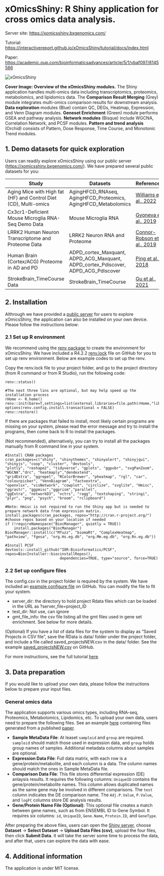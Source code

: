 # xOmicsShiny: R Shiny application for cross omics data analysis.

Server site: https://xomicsshiny.bxgenomics.com/

Tutorial: https://interactivereport.github.io/xOmicsShiny/tutorial/docs/index.html

Paper: https://academic.oup.com/bioinformaticsadvances/article/5/1/vbaf097/8145566

![xOmicsShiny](https://interactivereport.github.io/xOmicsShiny/images/Cover.png)

**Cover Image: Overview of the xOmicsShiny modules.** The Shiny application handles multi-omics data including transcriptomics, proteomics, metabolomics, and lipidomics data. The **Comparison Result Merging** (Grey) module integrates multi-omics comparison results for downstream analysis. **Data exploration** modules (Blue) contain QC, DEGs, Heatmap, Expression, and Venn Diagram modules. **Geneset Enrichment** (Green) module performs GSEA and pathway analysis. **Network modules** (Bisque) include WGCNA, Correlation Network, and PCSF modules. **Pattern and trend analysis** (Orchid) consists of Pattern, Dose Response, Time Course, and Monotonic Trend modules.

## 1. Demo datasets for quick exploration

Users can readily explore xOmicsShiny using our public server (https://xomicsshiny.bxgenomics.com/). We have prepared several public datasets for you:

| Study | Datasets | References |
| --- | --- | --- |
| Aging Mice with High fat (HF) and Control Diet (CD), Multi-omics |	AgingHFCD_RNAseq, AgingHFCD_Proteomics, AgingHFCD_Metabolomics | [Williams et al., 2022](https://pubmed.ncbi.nlm.nih.gov/34666007/) |
| Cx3cr1-Deficient Mouse Microglia RNA-Seq Demo Data | Mouse Microglia RNA | [Gyoneva et al., 2019](https://www.life-science-alliance.org/content/2/6/e201900453) |
| LRRK2 Human Neuron Transcriptome and Proteome Data | LRRK2 Neuron RNA and Proteome | [Connor-Robson et al., 2019](https://www.sciencedirect.com/science/article/pii/S0969996119300968?via%3Dihub) |
| Human Brain (Cortex/ACG) Proteome in AD and PD | ADPD_cortex_Maxquant, ADPD_ACG_Maxquant, ADPD_cortex_Pdiscover, ADPD_ACG_Pdiscover	| [Ping et al., 2018](https://www.nature.com/articles/sdata201836) |
| StrokeBrain_TimeCourse Data |	StrokeBrain_TimeCourse | [Gu et al., 2021](https://pubs.acs.org/doi/10.1021/acs.jproteome.1c00259) |

## 2. Installation

Althrough we have provided a [public server](https://xomicsshiny.bxgenomics.com/) for users to explore xOmicsShiny, the application can also be installed on your own device. Please follow the instructions below:

### 2.1 Set up R environment

We recommend using the [renv package](https://rstudio.github.io/renv/articles/renv.html) to create the environment for xOmicsShiny. We have included a R4.2.2 [renv.lock](https://github.com/interactivereport/xOmicsShiny/blob/main/R_Environment/renv.lock) file on GitHub for you to set up renv environment. Below are example codes to set up the renv.

Copy the renv.lock file to your project folder, and go to the project directory (from R command or from R Studio), run the following code:

```
renv::status()

#The next three lins are optional, but may help speed up the installation process
rHome <- R.home()
renv::init(bare=T,settings=list(external.libraries=file.path(rHome,"library")),restart=T)
options(renv.config.install.transactional = FALSE) 
renv::restore()
```

If there are packages that failed to install, most likely certain programs are missing on your system, please read the error message and try to install the programs, then come back to R to install the packages.

(Not recommended), alternatively, you can try to install all the packages manually from R command line in your system.

```
#Install CRAN packages
cran_packages=c("shiny", "shinythemes", "shinyalert", "shinyjqui", "shinyjs", "coop", "cluster", "devtools",
"plotly", "reshape2", "tidyverse", "gplots", "ggpubr", "svgPanZoom", "WGCNA","drc", "heatmaply","dendextend",
"gridExtra", "ggrepel", "RColorBrewer", "pheatmap", "rgl", "car", "colourpicker", "VennDiagram", "factoextra",
"openxlsx", "visNetwork", "cowplot", "circlize", "svglite", "Hmisc", "ggrastr", "ggpmisc","ggprism","parallel",
"ggExtra", "networkD3", "vctrs", "ragg", "textshaping", "stringi", "plyr", "png", "psych", "broom", "rclipboard")

#Note: Hmisc is not required to run the Shiny app but is needed to prepare network data from expression matrix.
install.packages(cran_packages, repos="http://cran.r-project.org/")  #choose repos based on your location if needed
if (!requireNamespace("BiocManager", quietly = TRUE))
    install.packages("BiocManager")
BiocManager::install(c("Mfuzz", "biomaRt", "ComplexHeatmap", "pathview", "fgesa", "org.Hs.eg.db", "org.Mm.eg.db", "org.Rn.eg.db"))

#Install PCSF
devtools::install_github("IOR-Bioinformatics/PCSF", repos=BiocInstaller::biocinstallRepos(),
                         dependencies=TRUE, type="source", force=TRUE)
```

### 2.2 Set up configure files

The config.csv in the project folder is required by the system. We have included an [example configure file](https://github.com/interactivereport/xOmicsShiny/blob/main/config.csv) on GitHub. You can modify the file to fit your system.

 - server_dir: the directory to hold project Rdata files which can be loaded in the URL as ?server_file=project_ID
 - test_dir: Not use, can ignore
 - gmt_file_info: the csv file listing all the gmt files used in gene set enrichment. See below for more details.

(Optional) If you have a list of data files for the system to display as “Saved Projects in CSV file”, save the RData is data/ folder under the project folder, and include a file called saved_projectsNEW.csv in the data/ folder. See the example [saved_projectsNEW.csv](https://github.com/interactivereport/xOmicsShiny/blob/main/data/saved_projectsNEW.csv) on GitHub.

For more instructions, see the full tutorial [here](https://interactivereport.github.io/xOmicsShiny/tutorial/docs/installation.html).

## 3. Data preparation

If you would like to upload your own data, please follow the instructions below to prepare your input files.

### General omics data

The application supports various omics types, including RNA-seq, Proteomics, Metabolomics, Lipidomics, etc. To upload your own data, users need to prepare the following files. See an example [here](https://github.com/interactivereport/xOmicsShiny/tree/gh-pages/demo_data) containing files generated from a published [paper](https://pubmed.ncbi.nlm.nih.gov/34666007/).

 - **Sample MetaData File**: At leaset `sampleid` and `group` are required. `sampleid` should match those used in expression data, and `group` holds group names of samples. Additional metadata columns about samples are optional.
 - **Expression Data File**: Full data matrix, with each row is a gene/protein/metabolite, and each column is a data. The column names should match the ones in Sample MetaData file.
 - **Comparison Data File**: This file stores differential expression (DE) anlaysis results. It requires the following columns: `UniqueID` contains the gene/protein/metabolite names. This column allows duplicated names as the same gene may be involved in different comparisons. The `test` column indicates the DE comparison name. The `Adj.P.Value`, `P.Value`, and `logFC` columns store DE analysis results.
 - **Gene/Protein Name File (Optional)**: This optional file creates a match between gene names, such as from ENSEMBL ID to Gene Symbol. It requires six columns: `id`, `UniqueID`, `Gene.Name`, `Protein.ID`, and `GeneType`.

After preparing the above files, users can open the [Shiny server](https://xomicsshiny.bxgenomics.com/), choose **Dataset** -> **Select Dataset** -> **Upload Data Files (csv)**, upload the four files, then click **Submit Data**. It will take the server some time to process the data, and after that, users can explore the data with ease.

## 4. Additional information

The application is under MIT license.
